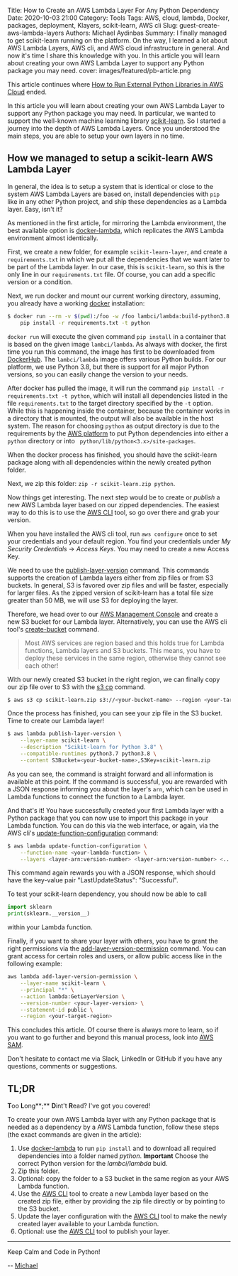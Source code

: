Title: How to Create an AWS Lambda Layer For Any Python Dependency
Date: 2020-10-03 21:00
Category: Tools
Tags: AWS, cloud, lambda, Docker, packages, deployment, Klayers, scikit-learn, AWS cli
Slug: guest-create-aws-lambda-layers
Authors: Michael Aydinbas
Summary: I finally managed to get scikit-learn running on the platform. On the way, I learned a lot about AWS Lambda Layers, AWS cli, and AWS cloud infrastructure in general. And now it's time I share this knowledge with you. In this article you will learn about creating your own AWS Lambda Layer to support any Python package you may need.
cover: images/featured/pb-article.png

This article continues where [How to Run External Python Libraries in AWS Cloud](https://pybit.es/aws-lambda-external-libraries.html) ended. 

In this article you will learn about creating your own AWS Lambda Layer to support any Python package you may need. In particular, we wanted to support the well-known machine learning library [scikit-learn](https://scikit-learn.org/stable/). So I started a journey into the depth of AWS Lambda Layers. Once you understood the main steps, you are able to setup your own layers in no time.

## How we managed to setup a scikit-learn AWS Lambda Layer

In general, the idea is to setup a system that is identical or close to the system AWS Lambda Layers are based on, install dependencies with `pip` like in any other Python project, and ship these dependencies as a Lambda layer. Easy, isn't it?

As mentioned in the first article, for mirroring the Lambda environment, the best available option is [docker-lambda](https://github.com/lambci/docker-lambda), which replicates the AWS Lambda environment almost identically.

First, we create a new folder, for example `scikit-learn-layer`, and create a `requirements.txt` in which we put all the dependencies that we want later to be part of the Lambda layer. In our case, this is `scikit-learn`, so this is the only line in our `requirements.txt` file. 
Of course, you can add a specific version or a condition. 

Next, we run docker and mount our current working directory, assuming, you already have a working [docker](https://www.docker.com/) installation:

```BASH
$ docker run --rm -v $(pwd):/foo -w /foo lambci/lambda:build-python3.8 \
	pip install -r requirements.txt -t python
```

`docker run` will execute the given command `pip install` in a container that is based on the given image `lambci/lambda`. As always with docker, the first time you run this command, the image has first to be downloaded from [DockerHub](https://hub.docker.com/r/lambci/lambda). The `lambci/lambda` image offers various Python builds. For our platform, we use Python 3.8, but there is support for all major Python versions, so you can easily change the version to your needs. 

After docker has pulled the image, it will run the command `pip install -r requirements.txt -t python`, which will install all dependencies listed in the file `requirements.txt` to the target directory specified by the `-t` option. While this is happening inside the container, because the container works in a directory that is mounted, the output will also be available in the host system. The reason for choosing `python` as output directory is due to the requirements by the [AWS platform](https://docs.aws.amazon.com/lambda/latest/dg/configuration-layers.html) to put Python dependencies into either a `python` directory or into ` python/lib/python<3.x>/site-packages`.

When the docker process has finished, you should have the scikit-learn package along with all dependencies within the newly created python folder.

Next, we zip this folder: `zip -r scikit-learn.zip python`.

Now things get interesting. The next step would be to create or _publish_ a new AWS Lambda layer
based on our zipped dependencies. The easiest way to do this is to use the [AWS CLI](https://aws.amazon.com/de/cli/) tool, so go over there and grab your version. 

When you have installed the AWS cli tool, run `aws configure` once to set your credentials and your default region. You find your credentials under _My Security Credentials_ -> _Access Keys_. You may need to create a new Access Key.

We need to use the [publish-layer-version](https://docs.aws.amazon.com/cli/latest/reference/lambda/publish-layer-version.html) command. This commands supports the creation of Lambda layers either from zip files or from S3 buckets. In general, S3 is favored over zip files and will be faster, especially for larger files. As the zipped version of scikit-learn has a total file size greater than 50 MB, we will use S3 for deploying the layer.

Therefore, we head over to our [AWS Management Console](https://aws.amazon.com/console/) and create a new S3 bucket for our Lambda layer. Alternatively, you can use the AWS cli tool's [create-bucket](https://docs.aws.amazon.com/cli/latest/reference/s3api/create-bucket.html) command.

> Most AWS services are region based and this holds true for Lambda functions, Lambda layers and S3 buckets. This means, you have to deploy these services in the same region, otherwise they cannot see each other!

With our newly created S3 bucket in the right region, we can finally copy our zip file over to S3 with the [s3 cp](https://docs.aws.amazon.com/cli/latest/reference/s3/) command. 

```BASH
$ aws s3 cp scikit-learn.zip s3://<your-bucket-name> --region <your-target-region>
```

Once the process has finished, you can see your zip file in the S3 bucket. Time to create our Lambda layer!

```BASH
$ aws lambda publish-layer-version \
	--layer-name scikit-learn \
    --description "Scikit-learn for Python 3.8" \
    --compatible-runtimes python3.7 python3.8 \
    --content S3Bucket=<your-bucket-name>,S3Key=scikit-learn.zip
```

As you can see, the command is straight forward and all information is available at this point.
If the command is successful, you are rewarded with a JSON response informing you about the layer's `arn`, which can be used in Lambda functions to connect the function to a Lambda layer.

And that's it! You have successfully created your first Lambda layer with a Python package that you can now use to import this package in your Lambda function. You can do this via the web interface, or again, via the AWS cli's [update-function-configuration](https://docs.aws.amazon.com/cli/latest/reference/lambda/update-function-configuration.html) command:

```BASH
$ aws lambda update-function-configuration \
    --function-name <your-lambda-function> \
    --layers <layer-arn:version-number> <layer-arn:version-number> <...>
```

This command again rewards you with a JSON response, which should have the key-value pair "LastUpdateStatus": "Successful".

To test your scikit-learn dependency, you should now be able to call

```PYTHON
import sklearn
print(sklearn.__version__)
```

within your Lambda function.

Finally, if you want to share your layer with others, you have to grant the right permissions via the [add-layer-version-permission](https://docs.aws.amazon.com/cli/latest/reference/lambda/add-layer-version-permission.html) command. You can grant access for certain roles and users, or allow public access like in the following example:

```BASH
aws lambda add-layer-version-permission \
    --layer-name scikit-learn \
    --principal "*" \
    --action lambda:GetLayerVersion \
    --version-number <your-layer-version> \
    --statement-id public \
    --region <your-target-region>
```

This concludes this article. Of course there is always more to learn, so if you want to go further and beyond this manual process, look into [AWS SAM](https://aws.amazon.com/blogs/compute/working-with-aws-lambda-and-lambda-layers-in-aws-sam/).

Don't hesitate to contact me via Slack, LinkedIn or GitHub if you have any questions, comments or suggestions.

<a name="tl;dr"></a>
## TL;DR
**T**oo **L**ong**;** **D**int't **R**ead? I've got you covered!

To create your own AWS Lambda layer with any Python package that is needed as a dependency by a AWS Lambda function, follow these steps (the exact commands are given in the article):

1. Use [docker-lambda](https://github.com/lambci/docker-lambda) to run `pip install` and to download all required dependencies into a folder named _python_. **Important** Choose the correct Python version for the _lambci/lambda_ buid.
2. Zip this folder.
3. Optional: copy the folder to a S3 bucket in the same region as your AWS Lambda function.
4. Use the [AWS CLI](https://aws.amazon.com/de/cli/) tool to create a new Lambda layer based on the created zip file, either by providing the zip file directly or by pointing to the S3 bucket.
5. Update the layer configuration with the [AWS CLI](https://aws.amazon.com/de/cli/) tool to make the newly created layer available to your Lambda function.
6. Optional: use the [AWS CLI](https://aws.amazon.com/de/cli/) tool to publish your layer.

---

Keep Calm and Code in Python!

-- [Michael](pages/guests.html#michaelaydinbas)
